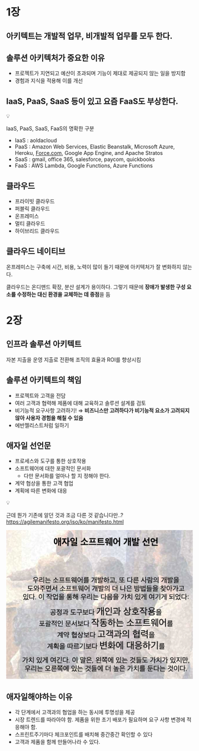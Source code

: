 # 1장

## 아키텍트는 개발적 업무, 비개발적 업무를 모두 한다.

## 솔루션 아키텍처가 중요한 이유

- 프로젝트가 지연되고 예산이 초과되며 기능이 제대로 제공되지 않는 일을 방지함
- 경험과 지식을 적용해 이를 개선

## IaaS, PaaS, SaaS 등이 있고 요즘 FaaS도 부상한다.

<aside>
💡

IaaS, PaaS, SaaS, FaaS의 명확한 구분

- IaaS : aoldacloud
- PaaS : Amazon Web Services, Elastic Beanstalk, Microsoft Azure, Heroku, [Force.com](http://force.com/), Google App Engine, and Apache Stratos
- SaaS : gmail, office 365, salesforce, paycom, quickbooks
- FaaS : AWS Lambda, Google Functions, Azure Functions
</aside>

## 클라우드

- 프라이빗 클라우드
- 퍼블릭 클라우드
- 온프레미스
- 멀티 클라우드
- 하이브리드 클라우드

## 클라우드 네이티브

온프레미스는 구축에 시간, 비용, 노력이 많이 들기 때문에 아키텍처가 잘 변화하지 않는다.

클라우드는 온디맨드 확장, 분산 설계가 용이하다.
그렇기 때문에 **장애가 발생한 구성 요소를 수정하는 대신 환경을 교체하는 데 중점**을 둠

# 2장

## 인프라 솔루션 아키텍트

자본 지출을 운영 지출로 전환해 조직의 효율과 ROI를 향상시킴

## 솔루션 아키텍트의 책임

- 프로젝트와 고객을 전담
- 여러 고객과 협력해 제품에 대해 교육하고 솔루션 설계를 검토
- 비기능적 요구사항 고려하기! ⇒ **비즈니스만 고려하다가 비기능적 요소가 고려되지 않아 사용자 경험을 해칠 수 있음**
- 에반젤리스트처럼 일하기

## 애자일 선언문

- 프로세스와 도구를 통한 상호작용
- 소프트웨어에 대한 포괄적인 문서화
  - 다만 문서화를 얼마나 할 지 정해야 한다.
- 계약 협상을 통한 고객 협업
- 계획에 따른 변화에 대응

<aside>
💡

근데 뭔가 기존에 알던 것과 조금 다른 것 같습니다만..?
https://agilemanifesto.org/iso/ko/manifesto.html

![스크린샷 2024-08-31 오전 10.40.35.png](./애자일_선언문.png)

</aside>

## 애자일해야하는 이유

- 각 단계에서 고객과의 협업을 하는 동시에 투명성을 제공
- 시장 트렌드를 따라아야 함. 제품을 위한 초기 배포가 필요하며 요구 사항 변경에 적응해야 함.
- 스프린트주기마다 체크포인트를 배치해 중간중간 확인할 수 있다
- 고객과 제품을 함께 만들어나라 수 있다.
